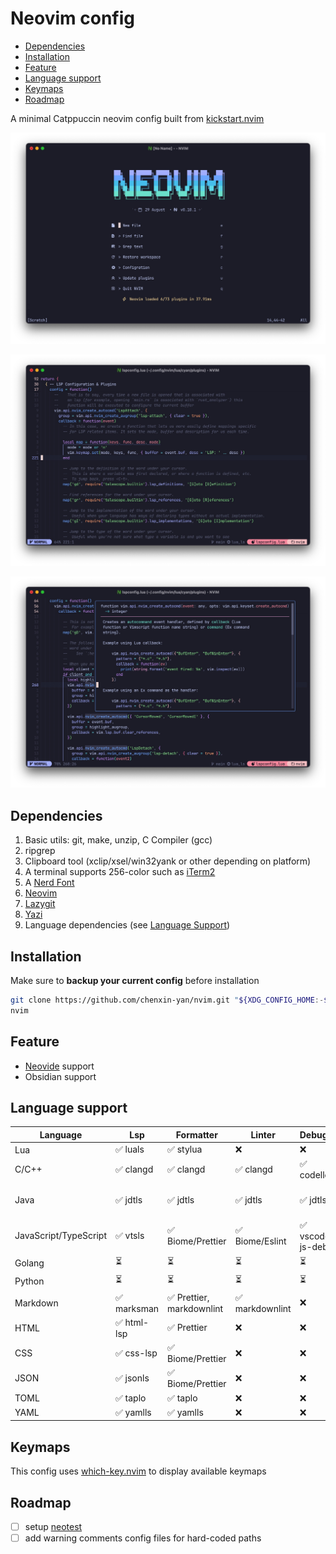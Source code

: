 # Neovim config

<!--toc:start-->

- [Dependencies](#dependencies)
- [Installation](#installation)
- [Feature](#feature)
- [Language support](#language-support)
- [Keymaps](#keymaps)
- [Roadmap](#roadmap)
<!--toc:end-->

A minimal Catppuccin neovim config built from [kickstart.nvim](https://github.com/nvim-lua/kickstart.nvim)

![Preview 1](./Preview_1.jpg)

![Preview 2](./Preview_2.jpg)

![Preview 3](./Preview_3.jpg)

## Dependencies

1. Basic utils: git, make, unzip, C Compiler (gcc)
2. ripgrep
3. Clipboard tool (xclip/xsel/win32yank or other depending on platform)
4. A terminal supports 256-color such as [iTerm2](https://iterm2.com/index.html)
5. A [Nerd Font](https://www.nerdfonts.com/#home)
6. [Neovim](https://neovim.io)
7. [Lazygit](https://github.com/jesseduffield/lazygit)
8. [Yazi](https://yazi-rs.github.io)
9. Language dependencies (see [Language Support](#language-support))

## Installation

Make sure to **backup your current config** before installation

```bash
git clone https://github.com/chenxin-yan/nvim.git "${XDG_CONFIG_HOME:-$HOME/.config}"/nvim
nvim
```

## Feature

- [Neovide](https://github.com/neovide/neovide) support
- Obsidian support

## Language support

| Language              | Lsp         | Formatter                 | Linter          | Debugger           | Testing      |
| --------------------- | ----------- | ------------------------- | --------------- | ------------------ | ------------ |
| Lua                   | ✅ luals    | ✅ stylua                 | ❌              | ❌                 | ❌           |
| C/C++                 | ✅ clangd   | ✅ clangd                 | ✅ clangd       | ✅ codelldb        | ❌           |
| Java                  | ✅ jdtls    | ✅ jdtls                  | ✅ jdtls        | ✅ jdtls           | ✅ java-test |
| JavaScript/TypeScript | ✅ vtsls    | ✅ Biome/Prettier         | ✅ Biome/Eslint | ✅ vscode-js-debug | ❌           |
| Golang                | ⏳          | ⏳                        | ⏳              | ⏳                 | ⏳           |
| Python                | ⏳          | ⏳                        | ⏳              | ⏳                 | ⏳           |
| Markdown              | ✅ marksman | ✅ Prettier, markdownlint | ✅ markdownlint | ❌                 | ❌           |
| HTML                  | ✅ html-lsp | ✅ Prettier               | ❌              | ❌                 | ❌           |
| CSS                   | ✅ css-lsp  | ✅ Biome/Prettier         | ❌              | ❌                 | ❌           |
| JSON                  | ✅ jsonls   | ✅ Biome/Prettier         | ❌              | ❌                 | ❌           |
| TOML                  | ✅ taplo    | ✅ taplo                  | ❌              | ❌                 | ❌           |
| YAML                  | ✅ yamlls   | ✅ yamlls                 | ❌              | ❌                 | ❌           |

## Keymaps

This config uses [which-key.nvim](https://github.com/folke/which-key.nvim) to display available keymaps

## Roadmap

- [ ] setup [neotest](https://github.com/nvim-neotest/neotest)
- [ ] add warning comments config files for hard-coded paths

